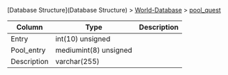 [Database Structure](Database Structure) > [World-Database](World-Database) > [pool_quest](pool_quest)

Column | Type | Description
--- | --- | ---
Entry | int(10) unsigned | 
Pool_entry | mediumint(8) unsigned | 
Description | varchar(255) | 

